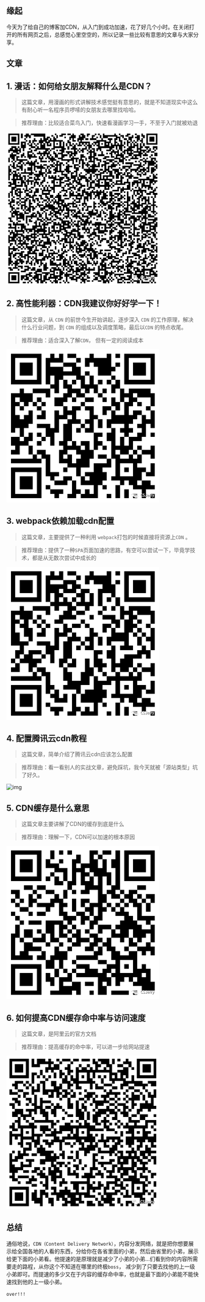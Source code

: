 ## 缘起

今天为了给自己的博客加CDN，从入门到成功加速，花了好几个小时。在关闭打开的所有网页之后，总感觉心里空空的，所以记录一些比较有意思的文章与大家分享。

## 文章

## 1. 漫话：如何给女朋友解释什么是CDN？

> 这篇文章，用漫画的形式讲解技术感觉挺有意思的，就是不知道现实中这么有耐心听一名程序员啰嗦的女朋友去哪里找哈哈。

> 推荐理由：比较适合菜鸟入门，快速看漫画学习一手，不至于入门就被劝退

![img](./CDN/640-20230910144809170.png)

## 2. 高性能利器：CDN我建议你好好学一下！ 

> 这篇文章，从 `CDN` 的前世今生开始讲起，逐步深入 `CDN` 的工作原理，解决什么行业问题，到 `CDN` 的组成以及调度策略，最后以`CDN` 的特点收尾。

> 推荐理由：适合深入了解`CDN`， 但有一定的阅读成本

![img](./CDN/640.png)

## 3. webpack依赖加载cdn配置 

> 这篇文章，主要提供了一种利用 `webpack`打包的时候直接将资源上`CDN` 。

> 推荐理由：提供了一种`SPA`页面加速的思路，有空可以尝试一下，毕竟学技术，都是从无数次尝试中成长的

![img](./CDN/640-20230910144809156.png)

## 4. 配置腾讯云cdn教程 

> 这篇文章，简单介绍了腾讯云cdn应该怎么配置

> 推荐理由：看一看别人的实战文章，避免踩坑，我今天就被「源站类型」坑了好久。

![img](https://mmbiz.qpic.cn/mmbiz_png/rcCpS9ibqWXQkB5fAdLFk3riaDWzA1r5Gh8pr3aoz5N11j8v96ibSV4FAFdS5PWiaprG1PWnLEUpSxVaXu5sWBvhcQ/640?wx_fmt=png)

## 5. CDN缓存是什么意思 

> 这篇文章主要讲解了CDN的缓存到底是什么

> 推荐理由：理解一下，CDN可以加速的根本原因

![img](./CDN/640-20230910144809015.png)

## 6. 如何提高CDN缓存命中率与访问速度 

> 这篇文章，是阿里云的官方文档

> 推荐理由：提高缓存的命中率，可以进一步给网站提速



![img](./CDN/640-20230910144809141.png)

## 总结

通俗地说，`CDN（Content Delivery Network）`，内容分发网络，就是把你想要展示给全国各地的人看的东西，分给你在各省里面的小弟，然后由省里的小弟，展示给更下面的小弟看。他提速的是原理就是减少了小弟的小弟...们看到你的内容所需要走的路程，从你这个不知道在哪里的终极`boss`， 减少到了只要去找他的上一级小弟即可。而提速的多少又在于内容的缓存命中率，也就是最下面的小弟能不能快速找到他的上一级小弟。

```
over!!!
```